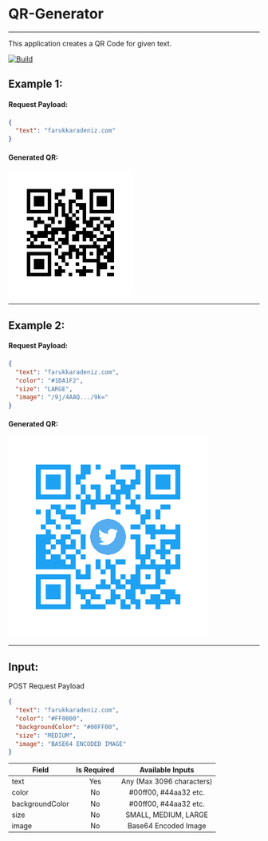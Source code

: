 # QR-Generator

---

This application creates a QR Code for given text.

[![Build](https://github.com/FarukKaradeniz/qr-generator/actions/workflows/maven.yml/badge.svg)](https://github.com/FarukKaradeniz/qr-generator/actions/workflows/maven.yml)

## Example 1:

#### Request Payload:

```json
{
  "text": "farukkaradeniz.com"
}
```

#### Generated QR:

![QR Code](https://github.com/FarukKaradeniz/common-repository/raw/master/pictures/qr-text-farukkaradeniz.com.png)

---

## Example 2:

#### Request Payload:

```json
{
  "text": "farukkaradeniz.com",
  "color": "#1DA1F2",
  "size": "LARGE",
  "image": "/9j/4AAQ.../9k="
}

```

#### Generated QR:

![QR Code](https://github.com/FarukKaradeniz/common-repository/raw/master/pictures/qr-twitter-logo.png)

---

## Input:

POST Request Payload

```json
{
  "text": "farukkaradeniz.com",
  "color": "#FF0000",
  "backgroundColor": "#00FF00",
  "size": "MEDIUM",
  "image": "BASE64 ENCODED IMAGE"
}
```

| **Field**        | **Is Required**    |    **Available Inputs**    |
|-----------------	|:---------------:	|:-------------------------:	|
| text                |       Yes        | Any (Max 3096 characters)    |
| color            |        No        |   #00ff00, #44aa32 etc.    |
| backgroundColor    |        No        |   #00ff00, #44aa32 etc.    |
| size                |        No        |    SMALL, MEDIUM, LARGE    |
| image            |        No        |    Base64 Encoded Image    |
